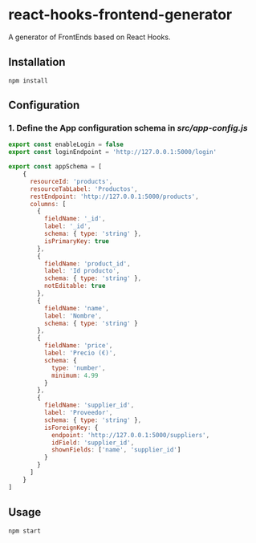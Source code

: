 # react-hooks-frontend-generator #

A generator of FrontEnds based on React Hooks.

## Installation

~~~
npm install
~~~

## Configuration

### 1. Define the App configuration schema in *src/app-config.js*
~~~javascript
export const enableLogin = false
export const loginEndpoint = 'http://127.0.0.1:5000/login'

export const appSchema = [
    {
      resourceId: 'products',
      resourceTabLabel: 'Productos',
      restEndpoint: 'http://127.0.0.1:5000/products',
      columns: [
        {
          fieldName: '_id',
          label: '_id',
          schema: { type: 'string' },
          isPrimaryKey: true
        },
        {
          fieldName: 'product_id',
          label: 'Id producto',
          schema: { type: 'string' },
          notEditable: true
        },
        {
          fieldName: 'name',
          label: 'Nombre',
          schema: { type: 'string' }
        },
        {
          fieldName: 'price',
          label: 'Precio (€)',
          schema: {
            type: 'number',
            minimum: 4.99
          }
        },
        {
          fieldName: 'supplier_id',
          label: 'Proveedor',
          schema: { type: 'string' },
          isForeignKey: {
            endpoint: 'http://127.0.0.1:5000/suppliers',
            idField: 'supplier_id',
            shownFields: ['name', 'supplier_id']
          }
        }
      ]
    }
]
~~~

## Usage

~~~
npm start
~~~
